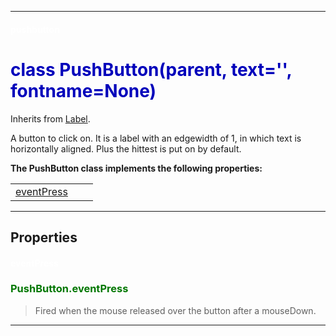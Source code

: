 
---

#### <font color='#FFF'>pushbutton</font> ####
# <font color='#00B'>class PushButton(parent, text='', fontname=None)</font> #

Inherits from [Label](cls_Label.md).

A button to click on. It is a label with an edgewidth of 1, in which text is horizontally aligned. Plus the hittest is put on by default.





**The PushButton class implements the following properties:**<br /><table cellpadding='10px'><tr>
<td valign='top'>
<a href='#eventPress.md'>eventPress</a><br /></td>
<td valign='top'>
</td>
<td valign='top'>
</td>
</tr></table>



---


## Properties ##

#### <font color='#FFF'>eventPress</font> ####
### <font color='#070'>PushButton.eventPress</font> ###

> Fired when the mouse released over the button after a mouseDown.



---

